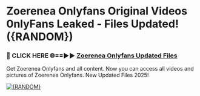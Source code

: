 # Zoerenea Onlyfans Original Videos 0nlyFans Leaked - Files Updated! ({RANDOM})

<h3>🔴 CLICK HERE 🌐==►► <a href="https://betterlinks.top/A2PfLJ" rel="nofollow">Zoerenea Onlyfans Updated Files</a></h3>

Get Zoerenea Onlyfans and all content. Now you can access all videos and pictures of Zoerenea Onlyfans. New Updated Files 2025!

[![{RANDOM}](https://i.imgur.com/ppqm5kG.gif)](https://betterlinks.top/A2PfLJ)
